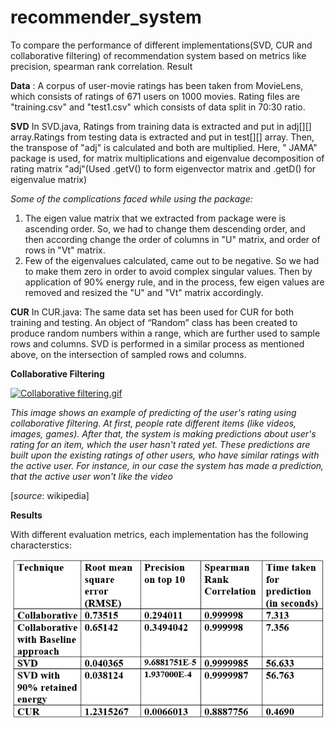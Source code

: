# recommender_system
To compare the performance of different implementations(SVD, CUR and collaborative filtering) of recommendation system based on metrics like precision, spearman rank correlation.
Result

**Data** : A corpus of user-movie ratings has been taken from MovieLens, which consists of ratings of 671 users on 1000 movies. 
Rating files are "training.csv" and "test1.csv" which consists of data split in 70:30 ratio. 

**SVD**
In SVD.java,
Ratings from training data is extracted and put in adj[][] array.Ratings from testing data is extracted and put in test[][] array. Then, the transpose of "adj" is calculated and both are multiplied.
Here, " JAMA" package is used, for matrix multiplications and eigenvalue decomposition of rating matrix "adj"(Used .getV() to form eigenvector matrix and .getD() for eigenvalue matrix)

*Some of the complications faced while using the package:*
1. The eigen value matrix that we extracted from package were is ascending order. So, we had to change them descending order, and then according change the order of columns in "U" matrix, and order of rows in "Vt" matrix.
2. Few of the eigenvalues calculated, came out to be negative. So we had to make them zero in order to avoid complex singular values.
Then by application of 90% energy rule, and in the process, few eigen values  are removed and resized the "U" and "Vt" matrix accordingly.

**CUR**
In CUR.java:
The same data set has been used for CUR for both training and testing.
 An object of “Random” class has been created to produce random numbers within a range, which are further used to sample rows and columns.
SVD is performed in a similar process as mentioned above, on the intersection of sampled rows and columns.


**Collaborative Filtering**

<p><a href="https://commons.wikimedia.org/wiki/File:Collaborative_filtering.gif#/media/File:Collaborative_filtering.gif"><img src="https://upload.wikimedia.org/wikipedia/commons/5/52/Collaborative_filtering.gif" alt="Collaborative filtering.gif"></a></p>

*This image shows an example of predicting of the user's rating using collaborative filtering. At first, people rate different items (like videos, images, games). After that, the system is making predictions about user's rating for an item, which the user hasn't rated yet. These predictions are built upon the existing ratings of other users, who have similar ratings with the active user. For instance, in our case the system has made a prediction, that the active user won't like the video*

[*source*: wikipedia]

**Results**

With different evaluation metrics, each implementation has the following characterstics:

<img src="Images/Overall Result.PNG" alt="Hybrid model" style="max-width:100%;">



